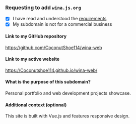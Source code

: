 ### Requesting to add `wina.js.org`

- [x] I have read and understood the [requirements](https://github.com/js-org/js.org#requirements)
- [x] My subdomain is not for a commercial business

#### Link to my GitHub repository
https://github.com/CoconutShoe114/wina-web

#### Link to my active website
https://Coconutshoe114.github.io/wina-web/

#### What is the purpose of this subdomain?
Personal portfolio and web development projects showcase.

#### Additional context (optional)
This site is built with Vue.js and features responsive design.
